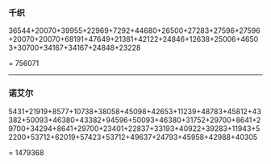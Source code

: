 ### 千织

36544+20070+39955+22969+7292+44680+26500+27283+27596+27596+20070+20070+68191+47649+21381+42122+24846+12638+25006+46503+30700+34167+34167+24848+23228

= 756071

---

### 诺艾尔

5431+21919+8577+10738+38058+45098+42653+11239+48783+45812+43382+50093+46380+43382+94596+50093+46380+31752+29700+8641+29700+34294+8641+29700+23401+22837+33193+40922+39283+11943+52200+53712+62019+57423+53712+49637+24793+45958+42988+40305

= 1479368